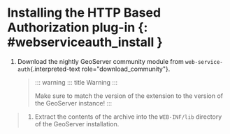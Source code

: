 # Installing the HTTP Based Authorization plug-in {: #webserviceauth_install }

1.  Download the nightly GeoServer community module from `web-service-auth`{.interpreted-text role="download_community"}.

    > ::: warning
    > ::: title
    > Warning
    > :::
    >
    > Make sure to match the version of the extension to the version of the GeoServer instance!
    > :::

> 1.  Extract the contents of the archive into the `WEB-INF/lib` directory of the GeoServer installation.
